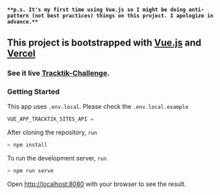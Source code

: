 #### `**p.s. It's my first time using Vue.js so I might be doing anti-pattern (not best practices) things on this project. I apologize in advance.**`

## This project is bootstrapped with [Vue.js](https://vuejs.org/) and [Vercel](https://vercel.com/)

### See it live [Tracktik-Challenge](https://tracktik-challenge-fe.vercel.app/).

### Getting Started

This app uses `.env.local`. Please check the `.env.local.example`

```javascript
VUE_APP_TRACKTIK_SITES_API =
```

After cloning the repository, `run`

```javascript
> npm install
```

To run the development server, `run`

```javascript
> npm run serve
```

Open [http://localhost:8080](http://localhost:8080) with your browser to see the result.

